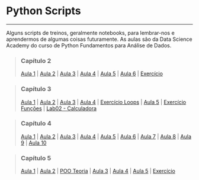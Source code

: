 # Python Scripts

---

Alguns scripts de treinos, geralmente notebooks, para lembrar-nos e aprendermos de algumas coisas futuramente. As aulas são da Data Science Academy do curso de Python Fundamentos para Análise de Dados.


> ### Capítulo 2
>
> [Aula 1](https://github.com/barbosarafael/Aprendizado-Python/blob/master/Scripts_Aulas/Capitulo02/Aula1Cap2_DSA.ipynb) |
> [Aula 2](https://github.com/barbosarafael/Aprendizado-Python/blob/master/Scripts_Aulas/Capitulo02/Aula2Cap2_DSA.ipynb) |
> [Aula 3](https://github.com/barbosarafael/Aprendizado-Python/blob/master/Scripts_Aulas/Capitulo02/Aula3Cap2_DSA.ipynb) |
> [Aula 4](https://github.com/barbosarafael/Aprendizado-Python/blob/master/Scripts_Aulas/Capitulo02/Aula4Cap2_DSA.ipynb) |
> [Aula 5](https://github.com/barbosarafael/Aprendizado-Python/blob/master/Scripts_Aulas/Capitulo02/Aula5Cap2_DSA.ipynb) |
> [Aula 6](https://github.com/barbosarafael/Aprendizado-Python/blob/master/Scripts_Aulas/Capitulo02/Aula6Cap2.ipynb) |
> [Exercício](https://github.com/barbosarafael/Aprendizado-Python/blob/master/Scripts_Aulas/Capitulo02/ExerciciosCap02.ipynb)

> ### Capítulo 3
>
> [Aula 1](https://github.com/barbosarafael/Aprendizado-Python/blob/master/Scripts_Aulas/Capitulo03/Aula1Cap3_DSA.ipynb) |
> [Aula 2](https://github.com/barbosarafael/Aprendizado-Python/blob/master/Scripts_Aulas/Capitulo03/Aula2Cap3_DSA.ipynb) |
> [Aula 3](https://github.com/barbosarafael/Aprendizado-Python/blob/master/Scripts_Aulas/Capitulo03/Aula3Cap3_DSA.ipynb) | 
> [Aula 4](https://github.com/barbosarafael/Aprendizado-Python/blob/master/Scripts_Aulas/Capitulo03/Aula4Cap3_DSA.ipynb) |
> [Exercício Loops](https://github.com/barbosarafael/Aprendizado-Python/blob/master/Scripts_Aulas/Capitulo03/ExerciciosCap03-Exercicios-Loops-Condiconais.ipynb) |
> [Aula 5](https://github.com/barbosarafael/Aprendizado-Python/blob/master/Scripts_Aulas/Capitulo03/Aula5Cap3_DSA.ipynb) |
> [Exercício Funções](https://github.com/barbosarafael/Aprendizado-Python/blob/master/Scripts_Aulas/Capitulo03/ExerciciosCap03-Exercicios-Funcoes.ipynb) |
> [Lab02 - Calculadora](https://github.com/barbosarafael/Aprendizado-Python/blob/master/Scripts_Aulas/Capitulo03/Lab02-Calculadora.ipynb)


> ### Capítulo 4
>
> [Aula 1](https://github.com/barbosarafael/Aprendizado-Python/blob/master/Scripts_Aulas/Capitulo04/Aula1Cap4_DSA.ipynb) |
> [Aula 2](https://github.com/barbosarafael/Aprendizado-Python/blob/master/Scripts_Aulas/Capitulo04/Aula2Cap4_DSA.ipynb) |
> [Aula 3](https://github.com/barbosarafael/Aprendizado-Python/blob/master/Scripts_Aulas/Capitulo04/Aula3Cap4_DSA.ipynb) |
> [Aula 4](https://github.com/barbosarafael/Aprendizado-Python/blob/master/Scripts_Aulas/Capitulo04/Aula4Cap4_DSA.ipynb) |
> [Aula 5](https://github.com/barbosarafael/Aprendizado-Python/blob/master/Scripts_Aulas/Capitulo04/Aula5Cap4_DSA.ipynb) |
> [Aula 6](https://github.com/barbosarafael/Aprendizado-Python/blob/master/Scripts_Aulas/Capitulo04/Aula6Cap4_DSA.ipynb) |
> [Aula 7](https://github.com/barbosarafael/Aprendizado-Python/blob/master/Scripts_Aulas/Capitulo04/Aula7Cap4_DSA.ipynb) |
> [Aula 8](https://github.com/barbosarafael/Aprendizado-Python/blob/master/Scripts_Aulas/Capitulo04/Aula8Cap4_DSA.ipynb) |
> [Aula 9](https://github.com/barbosarafael/Aprendizado-Python/blob/master/Scripts_Aulas/Capitulo04/Aula9Cap4_DSA.ipynb) |
> [Aula 10](https://github.com/barbosarafael/Aprendizado-Python/blob/master/Scripts_Aulas/Capitulo04/Aula10Cap4_DSA.ipynb)


> ### Capítulo 5
>
> [Aula 1](https://github.com/barbosarafael/Aprendizado-Python/blob/master/Scripts_Aulas/Capitulo05/Aula1Cap5_DSA.ipynb) |
> [Aula 2](https://github.com/barbosarafael/Aprendizado-Python/blob/master/Scripts_Aulas/Capitulo05/Aula2Cap5_DSA.ipynb) |
> [POO Teoria](https://github.com/barbosarafael/Aprendizado-Python/blob/master/Scripts_Aulas/Capitulo05/POO_Teoria.txt) |
> [Aula 3](https://github.com/barbosarafael/Aprendizado-Python/blob/master/Scripts_Aulas/Capitulo05/Aula3Cap5_DSA.ipynb) |
> [Aula 4](https://github.com/barbosarafael/Aprendizado-Python/blob/master/Scripts_Aulas/Capitulo05/Aula4Cap5_DSA.ipynb) |
> [Aula 5](https://github.com/barbosarafael/Aprendizado-Python/blob/master/Scripts_Aulas/Capitulo05/Aula4Cap5_DSA.ipynb) |
> [Exercício](https://github.com/barbosarafael/Aprendizado-Python/blob/master/Scripts_Aulas/Capitulo05/ExerciciosCap05-Exercicios.ipynb)

